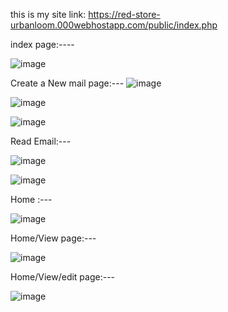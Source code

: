 this is my site link: https://red-store-urbanloom.000webhostapp.com/public/index.php


index page:----

![image](https://github.com/deemalvidarshana/Mail-CRUD-Application/assets/155978063/02c0321f-6ef8-47cb-bcc9-13cf8e8c6646)

Create a New mail page:---
![image](https://github.com/deemalvidarshana/Mail-CRUD-Application/assets/155978063/a153d0ee-db22-4f91-9d88-90d787b410aa)

![image](https://github.com/deemalvidarshana/Mail-CRUD-Application/assets/155978063/b05cd72b-c4a9-4ebd-a03b-ca47ae4ae265)

![image](https://github.com/deemalvidarshana/Mail-CRUD-Application/assets/155978063/1ae41f88-a7aa-4671-86bf-9c7753cbc0e0)

Read Email:---

![image](https://github.com/deemalvidarshana/Mail-CRUD-Application/assets/155978063/dffd3d13-04e2-46ec-96cd-661c4f09102f)

![image](https://github.com/deemalvidarshana/Mail-CRUD-Application/assets/155978063/88bfd2db-c38c-4eaf-be4d-73bb135a24e2)

Home :---

![image](https://github.com/deemalvidarshana/Mail-CRUD-Application/assets/155978063/c7c6fa2a-55c6-4f26-8f13-1483b8b90266)

Home/View page:---

![image](https://github.com/deemalvidarshana/Mail-CRUD-Application/assets/155978063/cb509ccd-10c2-401b-8b01-102aac9963cc)

Home/View/edit page:---

![image](https://github.com/deemalvidarshana/Mail-CRUD-Application/assets/155978063/8835027a-2bdd-4784-b22b-bec151d0b819)



